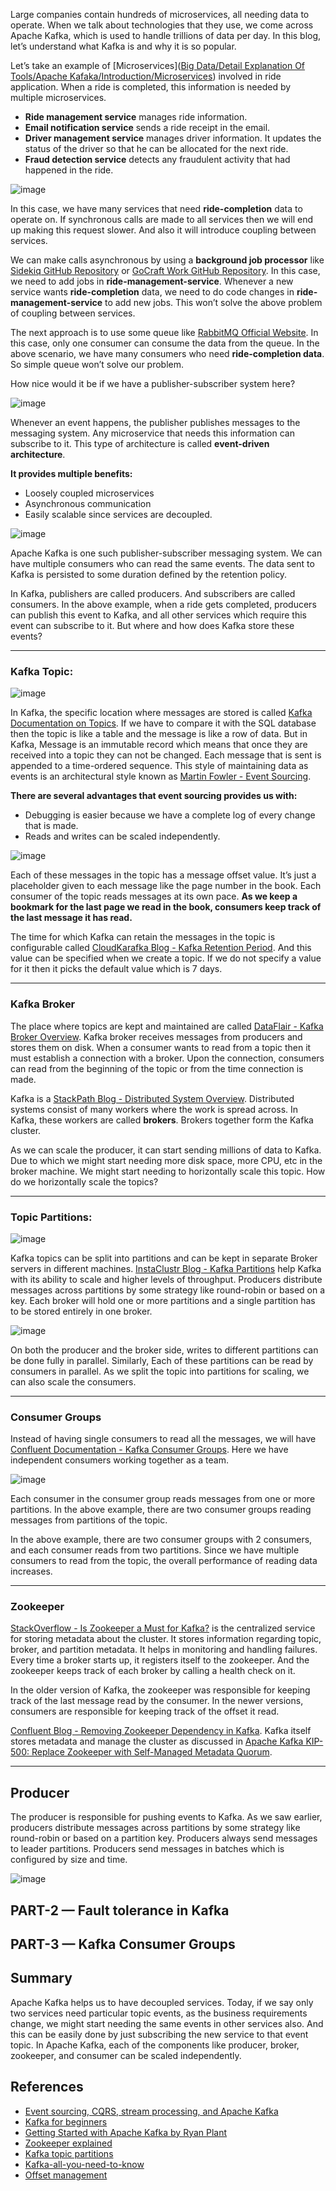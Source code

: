 Large companies contain hundreds of microservices, all needing data to operate. When we talk about technologies that they use, we come across Apache Kafka, which is used to handle trillions of data per day. In this blog, let’s understand what Kafka is and why it is so popular.

Let’s take an example of [Microservices]([Big Data/Detail Explanation Of Tools/Apache Kafaka/Introduction/Microservices](https://github.com/MithunDataPro/Data-Engineer-Repo/tree/main/Big%20Data/Detail%20Explanation%20Of%20Tools/Apache%20Kafaka/Introduction/Microservices))
 involved in ride application. When a ride is completed, this information is needed by multiple microservices.

- **Ride management service** manages ride information.  
- **Email notification service** sends a ride receipt in the email.  
- **Driver management service** manages driver information. It updates the status of the driver so that he can be allocated for the next ride.  
- **Fraud detection service** detects any fraudulent activity that had happened in the ride.

![image](https://github.com/user-attachments/assets/2bad5d8d-4a0f-49b9-9061-f27246ab35de)


In this case, we have many services that need **ride-completion** data to operate on. If synchronous calls are made to all services then we will end up making this request slower. And also it will introduce coupling between services.

We can make calls asynchronous by using a **background job processor** like [Sidekiq GitHub Repository](https://github.com/mperham/sidekiq) or [GoCraft Work GitHub Repository](https://github.com/gocraft/work). In this case, we need to add jobs in **ride-management-service**. Whenever a new service wants **ride-completion** data, we need to do code changes in **ride-management-service** to add new jobs. This won’t solve the above problem of coupling between services.

The next approach is to use some queue like [RabbitMQ Official Website](https://www.rabbitmq.com/). In this case, only one consumer can consume the data from the queue. In the above scenario, we have many consumers who need **ride-completion data**. So simple queue won’t solve our problem.

How nice would it be if we have a publisher-subscriber system here?

![image](https://github.com/user-attachments/assets/410c7a7e-cc2f-4e8d-96dd-7d24fe7324da)


Whenever an event happens, the publisher publishes messages to the messaging system. Any microservice that needs this information can subscribe to it. This type of architecture is called **event-driven architecture**. 

**It provides multiple benefits:**

- Loosely coupled microservices  
- Asynchronous communication  
- Easily scalable since services are decoupled.

![image](https://github.com/user-attachments/assets/ec768ce5-2e84-4dba-ade5-53dbb08497b9)


Apache Kafka is one such publisher-subscriber messaging system. We can have multiple consumers who can read the same events. The data sent to Kafka is persisted to some duration defined by the retention policy.

In Kafka, publishers are called producers. And subscribers are called consumers. In the above example, when a ride gets completed, producers can publish this event to Kafka, and all other services which require this event can subscribe to it. But where and how does Kafka store these events?

---

### Kafka Topic:

![image](https://github.com/user-attachments/assets/73c617e7-71b7-4385-9c54-51d74a38b415)

In Kafka, the specific location where messages are stored is called [Kafka Documentation on Topics](https://kafka.apache.org/documentation/#intro_topics). If we have to compare it with the SQL database then the topic is like a table and the message is like a row of data. But in Kafka, Message is an immutable record which means that once they are received into a topic they can not be changed. Each message that is sent is appended to a time-ordered sequence. This style of maintaining data as events is an architectural style known as [Martin Fowler - Event Sourcing](https://martinfowler.com/eaaDev/EventSourcing.html).

**There are several advantages that event sourcing provides us with:**

- Debugging is easier because we have a complete log of every change that is made.  
- Reads and writes can be scaled independently.

![image](https://github.com/user-attachments/assets/98234919-8e22-4cb9-a8cb-61aefcda0f20)


Each of these messages in the topic has a message offset value. It’s just a placeholder given to each message like the page number in the book. Each consumer of the topic reads messages at its own pace. **As we keep a bookmark for the last page we read in the book, consumers keep track of the last message it has read.**

The time for which Kafka can retain the messages in the topic is configurable called [CloudKarafka Blog - Kafka Retention Period](https://www.cloudkarafka.com/blog/2018-05-08-what-is-kafka-retention-period.html#:~:text=If%20the%20log%20retention%20is,data%20is%20not%20a%20problem.). And this value can be specified when we create a topic. If we do not specify a value for it then it picks the default value which is 7 days.

---

### Kafka Broker
The place where topics are kept and maintained are called [DataFlair - Kafka Broker Overview](https://data-flair.training/blogs/kafka-broker/). Kafka broker receives messages from producers and stores them on disk. When a consumer wants to read from a topic then it must establish a connection with a broker. Upon the connection, consumers can read from the beginning of the topic or from the time connection is made.

Kafka is a [StackPath Blog - Distributed System Overview](https://blog.stackpath.com/distributed-system/). Distributed systems consist of many workers where the work is spread across. In Kafka, these workers are called **brokers**. Brokers together form the Kafka cluster.

As we can scale the producer, it can start sending millions of data to Kafka. Due to which we might start needing more disk space, more CPU, etc in the broker machine. We might start needing to horizontally scale this topic. How do we horizontally scale the topics?

---

### Topic Partitions:

![image](https://github.com/user-attachments/assets/93622d85-603f-4011-9bc7-ed31ffc7cedf)

Kafka topics can be split into partitions and can be kept in separate Broker servers in different machines. [InstaClustr Blog - Kafka Partitions](https://www.instaclustr.com/the-power-of-kafka-partitions-how-to-get-the-most-out-of-your-kafka-cluster/) help Kafka with its ability to scale and higher levels of throughput. Producers distribute messages across partitions by some strategy like round-robin or based on a key. Each broker will hold one or more partitions and a single partition has to be stored entirely in one broker.

![image](https://github.com/user-attachments/assets/e12c1f3a-05c7-46eb-a76a-d2cfe0db01cf)


On both the producer and the broker side, writes to different partitions can be done fully in parallel. Similarly, Each of these partitions can be read by consumers in parallel. As we split the topic into partitions for scaling, we can also scale the consumers.

---

### Consumer Groups
Instead of having single consumers to read all the messages, we will have [Confluent Documentation - Kafka Consumer Groups](https://docs.confluent.io/current/clients/consumer.html#consumer-groups). Here we have independent consumers working together as a team.

![image](https://github.com/user-attachments/assets/7470a31b-b1e4-4d0f-bd50-f6158e0eda28)


Each consumer in the consumer group reads messages from one or more partitions. In the above example, there are two consumer groups reading messages from partitions of the topic.

In the above example, there are two consumer groups with 2 consumers, and each consumer reads from two partitions. Since we have multiple consumers to read from the topic, the overall performance of reading data increases.

---

### Zookeeper
[StackOverflow - Is Zookeeper a Must for Kafka?](https://stackoverflow.com/questions/23751708/is-zookeeper-a-must-for-kafka) is the centralized service for storing metadata about the cluster. It stores information regarding topic, broker, and partition metadata. It helps in monitoring and handling failures. Every time a broker starts up, it registers itself to the zookeeper. And the zookeeper keeps track of each broker by calling a health check on it.

In the older version of Kafka, the zookeeper was responsible for keeping track of the last message read by the consumer. In the newer versions, consumers are responsible for keeping track of the offset it read.

[Confluent Blog - Removing Zookeeper Dependency in Kafka](https://www.confluent.io/blog/removing-zookeeper-dependency-in-kafka/). Kafka itself stores metadata and manage the cluster as discussed in [Apache Kafka KIP-500: Replace Zookeeper with Self-Managed Metadata Quorum](https://cwiki.apache.org/confluence/display/KAFKA/KIP-500%3A+Replace+ZooKeeper+with+a+Self-Managed+Metadata+Quorum).

---

## Producer
The producer is responsible for pushing events to Kafka. As we saw earlier, producers distribute messages across partitions by some strategy like round-robin or based on a partition key. Producers always send messages to leader partitions. Producers send messages in batches which is configured by size and time.

![image](https://github.com/user-attachments/assets/554d0e4f-f755-4a05-b2e6-9663a0f895f4)


## PART-2 — Fault tolerance in Kafka
## PART-3 — Kafka Consumer Groups

## Summary
Apache Kafka helps us to have decoupled services. Today, if we say only two services need particular topic events, as the business requirements change, we might start needing the same events in other services also. And this can be easily done by just subscribing the new service to that event topic. In Apache Kafka, each of the components like producer, broker, zookeeper, and consumer can be scaled independently.

## References
- [Event sourcing, CQRS, stream processing, and Apache Kafka](https://martinfowler.com/eaaDev/EventSourcing.html)
- [Kafka for beginners](https://kafka.apache.org/quickstart)
- [Getting Started with Apache Kafka by Ryan Plant](https://developer.confluent.io/learn/kafka)
- [Zookeeper explained](https://zookeeper.apache.org/doc/current/zookeeperOver.html)
- [Kafka topic partitions](https://www.instaclustr.com/the-power-of-kafka-partitions-how-to-get-the-most-out-of-your-kafka-cluster/)
- [Kafka-all-you-need-to-know](https://data-flair.training/blogs/kafka-tutorial/)
- [Offset management](https://docs.confluent.io/platform/current/clients/consumer.html#offset-management)
